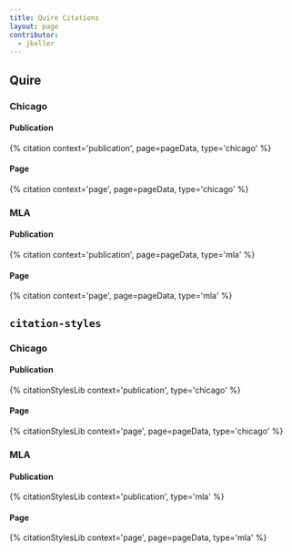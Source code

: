 ```yaml
---
title: Quire Citations
layout: page
contributor:
  - jkeller
---
```


## Quire
### Chicago
#### Publication
{% citation context='publication', page=pageData, type='chicago' %}

#### Page
{% citation context='page', page=pageData, type='chicago' %}

### MLA
#### Publication
{% citation context='publication', page=pageData, type='mla' %}

#### Page
{% citation context='page', page=pageData, type='mla' %}

## `citation-styles`
### Chicago
#### Publication
{% citationStylesLib context='publication', type='chicago' %}

#### Page
{% citationStylesLib context='page', page=pageData, type='chicago' %}

### MLA
#### Publication
{% citationStylesLib context='publication', type='mla' %}

#### Page
{% citationStylesLib context='page', page=pageData, type='mla' %}
